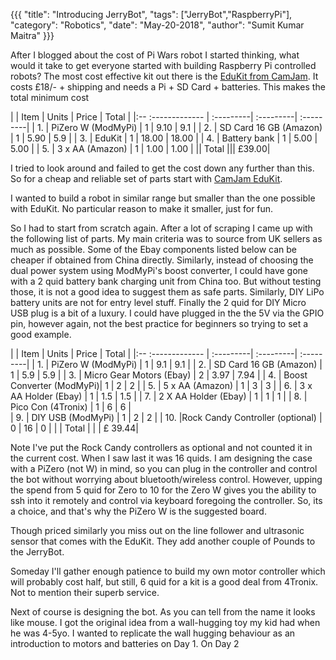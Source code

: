 {{{
  "title": "Introducing JerryBot",
  "tags": ["JerryBot","RaspberryPi"],
  "category": "Robotics",
  "date": "May-20-2018",
  "author": "Sumit Kumar Maitra"
}}}

After I blogged about the cost of Pi Wars robot I started thinking, what would it take to get everyone started with building Raspberry Pi controlled robots? The most cost effective kit out there is the [EduKit from CamJam](http://camjam.me/?page_id=1035). It costs £18/- + shipping and needs a Pi + SD Card + batteries. This makes the total minimum cost

|  | Item                       | Units     | Price     | Total     |
|:-- :-------------             | :---------| :---------| :---------|
| 1. | PiZero W (ModMyPi)       | 1         | 9.10      |   9.1     |
| 2. | SD Card 16 GB (Amazon)	| 1	        | 5.90	    |   5.9     |
| 3. | EduKit                   | 1	        | 18.00     |	18.00   |
| 4. | Battery bank             | 1	        | 5.00	    |   5.00    |
| 5. | 3 x AA (Amazon)	        | 1	        | 1.00      |   1.00    |
|| Total ||| £39.00|

I tried to look around and failed to get the cost down any further than this. So for a cheap and reliable set of parts start with [CamJam EduKit](https://thepihut.com/collections/camjam-edukit/products/camjam-edukit-3-robotics).

I wanted to build a robot in similar range but smaller than the one possible with EduKit. No particular reason to make it smaller, just for fun.

So I had to start from scratch again. After a lot of scraping I came up with the following list of parts. My main criteria was to source from UK sellers as much as possible. Some of the Ebay components listed below can be cheaper if obtained from China directly. Similarly, instead of choosing the dual power system using ModMyPi's boost converter, I could have gone with a 2 quid battery bank charging unit from China too. But without testing those, it is not a good idea to suggest them as safe parts. Similarly, DIY LiPo battery units are not for entry level stuff. Finally the 2 quid for DIY Micro USB plug is a bit of a luxury. I could have plugged in the the 5V via the GPIO pin, however again, not the best practice for beginners so trying to set a good example.


|  | Item                       | Units     | Price     | Total     |
|:-- :-------------             | :---------| :---------| :---------|
| 1. | PiZero W (ModMyPi)       | 1         | 9.1       |   9.1     |
| 2. | SD Card 16 GB (Amazon)	| 1	        | 5.9	    |   5.9     |
| 3. | Micro Gear Motors (Ebay) | 2	        | 3.97      |	7.94    |
| 4. | Boost Converter (ModMyPi)| 1	        | 2	        |   2       |
| 5. | 5 x AA (Amazon)	        | 1	        | 3         |   3       |
| 6. | 3 x AA Holder (Ebay)	    | 1         | 1.5       |   1.5     |
| 7. | 2 X AA Holder (Ebay)	    | 1         | 1         |   1       |
| 8. | Pico Con (4Tronix)	    | 1         | 6         |     6     |  
| 9. | DIY USB (ModMyPi)	    | 1	        | 2         |  2        |
| 10. |Rock Candy Controller (optional)	| 0	| 16        |	0       |
| | Total | | | £ 39.44|

Note I've put the Rock Candy controllers as optional and not counted it in the current cost. When I saw last it was 16 quids. I am designing the case with a PiZero (not W) in mind, so you can plug in the controller and control the bot without worrying about bluetooth/wireless control. However, upping the spend from 5 quid for Zero to 10 for the Zero W gives you the ability to ssh into it remotely and control via keyboard foregoing the controller. So, its a choice, and that's why the PiZero W is the suggested board.

Though priced similarly you miss out on the line follower and ultrasonic sensor that comes with the EduKit. They add another couple of Pounds to the JerryBot.

Someday I'll gather enough patience to build my own motor controller which will probably cost half, but still, 6 quid for a kit is a good deal from 4Tronix. Not to mention their superb service.

Next of course is designing the bot. As you can tell from the name it looks like mouse. I got the original idea from a wall-hugging toy my kid had when he was 4-5yo. I wanted to replicate the wall hugging behaviour as an introduction to motors and batteries on Day 1. On Day 2
